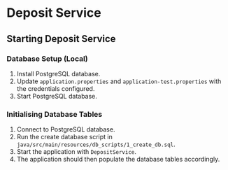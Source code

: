 # Deposit Service
## Starting Deposit Service

### Database Setup (Local)
1. Install PostgreSQL database.
2. Update `application.properties` and `application-test.properties` with the credentials configured.
3. Start PostgreSQL database.

### Initialising Database Tables
1. Connect to PostgreSQL database.
2. Run the create database script in `java/src/main/resources/db_scripts/1_create_db.sql`.
3. Start the application with `DepositService`.
4. The application should then populate the database tables accordingly.
